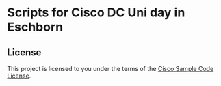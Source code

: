 # Scripts for Cisco DC Uni day in Eschborn

## License

This project is licensed to you under the terms of the [Cisco Sample
Code License](./LICENSE).
